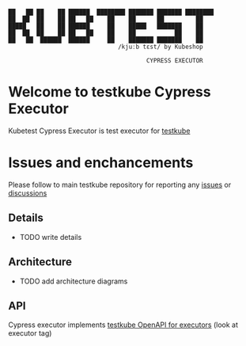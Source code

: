 ```
██   ██ ██    ██ ██████  ████████ ███████ ███████ ████████ 
██  ██  ██    ██ ██   ██    ██    ██      ██         ██    
█████   ██    ██ ██████     ██    █████   ███████    ██    
██  ██  ██    ██ ██   ██    ██    ██           ██    ██    
██   ██  ██████  ██████     ██    ███████ ███████    ██    
                               /kjuːb tɛst/ by Kubeshop

                                       CYPRESS EXECUTOR
```

<!-- try to enable it after snyk resolves https://github.com/snyk/snyk/issues/347

Known vulnerabilities: ![testkube](https://snyk.io/test/github/kubeshop/testkube/badge.svg)
![testkube-operator](https://snyk.io/test/github/kubeshop-operator/testkube/badge.svg)
![helm-charts](https://snyk.io/test/github/kubeshop/helm-charts/badge.svg)
-->
                                                           
# Welcome to testkube Cypress Executor

Kubetest Cypress Executor is test executor for [testkube](https://testkube.io)

# Issues and enchancements 

Please follow to main testkube repository for reporting any [issues](https://github.com/kubeshop/testkube/issues) or [discussions](https://github.com/kubeshop/testkube/discussions)

## Details 

- TODO write details

## Architecture

- TODO add architecture diagrams

## API 

Cypress executor implements [testkube OpenAPI for executors](https://kubeshop.github.io/testkube/openapi/#operations-tag-executor) (look at executor tag)
